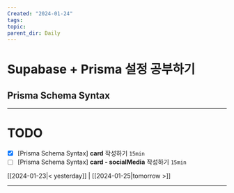 ```yaml
---
Created: "2024-01-24"
tags: 
topic: 
parent_dir: Daily
---
```

# Supabase + Prisma 설정 공부하기
## Prisma Schema Syntax


----
# TODO
- [x] [Prisma Schema Syntax] **card** 작성하기 `15min`
- [ ] [Prisma Schema Syntax] **card - socialMedia** 작성하기 `15min`
  
[[2024-01-23|< yesterday]] | [[2024-01-25|tomorrow >]]  
  
---  
